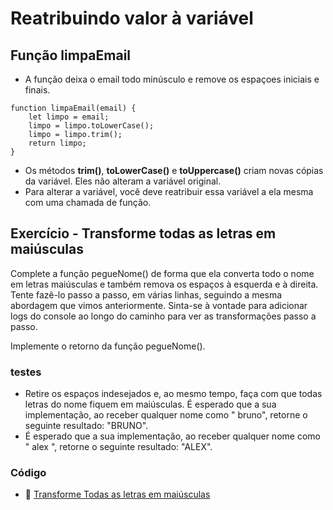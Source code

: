 # Reatribuindo valor à variável

## Função limpaEmail

- A função deixa o email todo minúsculo e remove os espaçoes iniciais e finais.

```
function limpaEmail(email) {
    let limpo = email;
    limpo = limpo.toLowerCase();
    limpo = limpo.trim();
    return limpo;
}
```

- Os métodos **trim()**, **toLowerCase()** e **toUppercase()** criam novas cópias da variável. Eles não alteram a variável original.
- Para alterar a variável, você deve reatribuir essa variável a ela mesma com uma chamada de função. 

## Exercício - Transforme todas as letras em maiúsculas

Complete a função pegueNome() de forma que ela converta todo o nome em letras maiúsculas e também remova os espaços à esquerda e à direita. Tente fazê-lo passo a passo, em várias linhas, seguindo a mesma abordagem que vimos anteriormente. Sinta-se à vontade para adicionar logs do console ao longo do caminho para ver as transformações passo a passo.

Implemente o retorno da função pegueNome().

### testes
- Retire os espaços indesejados e, ao mesmo tempo, faça com que todas letras do nome fiquem em maiúsculas. É esperado que a sua implementação, ao receber qualquer nome como " bruno", retorne o seguinte resultado: "BRUNO".
- É esperado que a sua implementação, ao receber qualquer nome como " alex ", retorne o seguinte resultado: "ALEX".

### Código

- 🔗 [Transforme Todas as letras em maiúsculas](./transformarLetrasMaiusculas.js)

